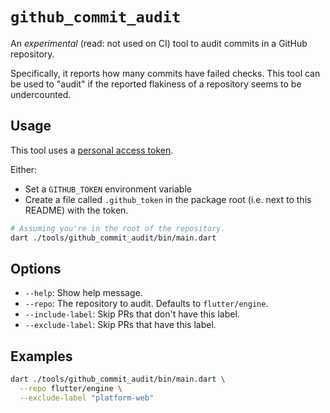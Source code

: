 # `github_commit_audit`

An _experimental_ (read: not used on CI) tool to audit commits in a GitHub
repository.

Specifically, it reports how many commits have failed checks. This tool can be
used to "audit" if the reported flakiness of a repository seems to be
undercounted.

## Usage

This tool uses a [personal access token](https://docs.github.com/en/github/authenticating-to-github/creating-a-personal-access-token).

Either:

- Set a `GITHUB_TOKEN` environment variable
- Create a file called `.github_token` in the package root (i.e. next to this
  README) with the token.

```bash
# Assuming you're in the root of the repository.
dart ./tools/github_commit_audit/bin/main.dart
```

## Options

- `--help`: Show help message.
- `--repo`: The repository to audit. Defaults to `flutter/engine`.
- `--include-label`: Skip PRs that don't have this label.
- `--exclude-label`: Skip PRs that have this label.

## Examples

```bash
dart ./tools/github_commit_audit/bin/main.dart \
  --repo flutter/engine \
  --exclude-label "platform-web"
```
